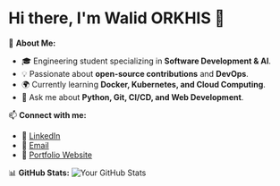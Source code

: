 # Hi there, I'm Walid ORKHIS 👋

🚀 **About Me:**
- 🎓 Engineering student specializing in **Software Development & AI**.
- 💡 Passionate about **open-source contributions** and **DevOps**.
- 🌍 Currently learning **Docker, Kubernetes, and Cloud Computing**.
- 💬 Ask me about **Python, Git, CI/CD, and Web Development**.

📫 **Connect with me:**
- 🔗 [LinkedIn](https://www.linkedin.com/in/walid-orkhis-4b1523287/)
- 📧 [Email](orkhiswalid@gmail.com)
- 📝 [Portfolio Website](https://orkhiswalid.github.io/)

📊 **GitHub Stats:**
![Your GitHub Stats](https://github-readme-stats.vercel.app/api?username=yourusername&show_icons=true&theme=dark)
